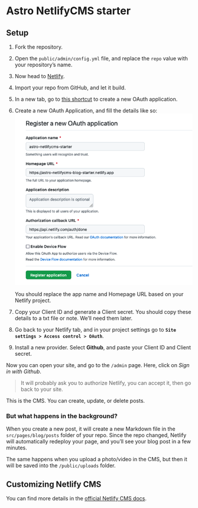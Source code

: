 
# Astro NetlifyCMS starter

## Setup
1. Fork the repository.
2. Open the `public/admin/config.yml` file, and replace the `repo` value with your repository’s name.
3. Now head to [Netlify](https://app.netlify.com/).
4. Import your repo from GitHub, and let it build.
5. In a new tab, go to [this shortcut](https://github.com/settings/developers) to create a new OAuth application.
6. Create a new OAuth Application, and fill the details like so:
	 ![](./github-oauth-screenshot.png)
   
	You should replace the app name and Homepage URL based on your Netlify project.
7. Copy your Client ID and generate a Client secret.
	You should copy these details to a txt file or note. We’ll need them later.
8. Go back to your Netlify tab, and in your project settings go to **`Site settings > Access control > OAuth`**.
9. Install a new provider. Select **Github**, and paste your Client ID and Client secret.

Now you can open your site, and go to the `/admin` page. Here, click on _Sign in with Github_. 

> It will probably ask you to authorize Netlify, you can accept it, then go back to your site.

This is the CMS. You can create, update, or delete posts.

### But what happens in the background?
When you create a new post, it will create a new Markdown file in the `src/pages/blog/posts` folder of your repo. 
Since the repo changed, Netlify will automatically redeploy your page, and you’ll see your blog post in a few minutes. 

The same happens when you upload a photo/video in the CMS, but then it will be saved into the `/public/uploads` folder.


## Customizing Netlify CMS
You can find more details in the [official Netlify CMS docs](https://www.netlifycms.org/docs/configuration-options/).
